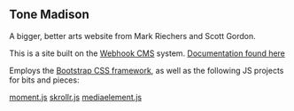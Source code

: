 ## Tone Madison

A bigger, better arts website from Mark Riechers and Scott Gordon.



This is a site built on the [Webhook CMS](http://www.webhook.com) system.
[Documentation found here](http://webhook.com/docs/)

Employs the [Bootstrap CSS framework](http://getbootstrap.com/), as well as the following JS projects for bits and pieces: 

[moment.js](https://github.com/moment/moment)
[skrollr.js](https://github.com/Prinzhorn/skrollr)
[mediaelement.js](https://github.com/johndyer/mediaelement)



